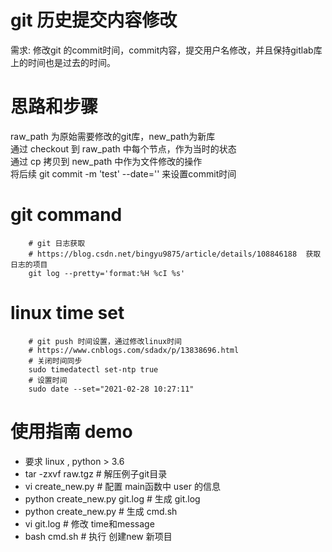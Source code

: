 # git 历史提交内容修改  
需求: 修改git 的commit时间，commit内容，提交用户名修改，并且保持gitlab库上的时间也是过去的时间。

# 思路和步骤
raw_path 为原始需要修改的git库，new_path为新库  
通过 checkout 到 raw_path 中每个节点，作为当时的状态  
通过 cp 拷贝到 new_path 中作为文件修改的操作  
将后续 git commit -m 'test' --date='' 来设置commit时间     

# git command
```
    # git 日志获取
    # https://blog.csdn.net/bingyu9875/article/details/108846188  获取日志的项目
    git log --pretty='format:%H %cI %s'

```

# linux time set
``` 
    # git push 时间设置，通过修改linux时间
    # https://www.cnblogs.com/sdadx/p/13838696.html
    # 关闭时间同步
    sudo timedatectl set-ntp true  
    # 设置时间
    sudo date --set="2021-02-28 10:27:11"
```

# 使用指南 demo 
- 要求 linux , python > 3.6 
- tar -zxvf raw.tgz    # 解压例子git目录
- vi create_new.py     # 配置 main函数中 user 的信息
- python create_new.py git.log # 生成 git.log
- python create_new.py # 生成  cmd.sh
- vi git.log           # 修改 time和message
- bash cmd.sh          # 执行 创建new 新项目

